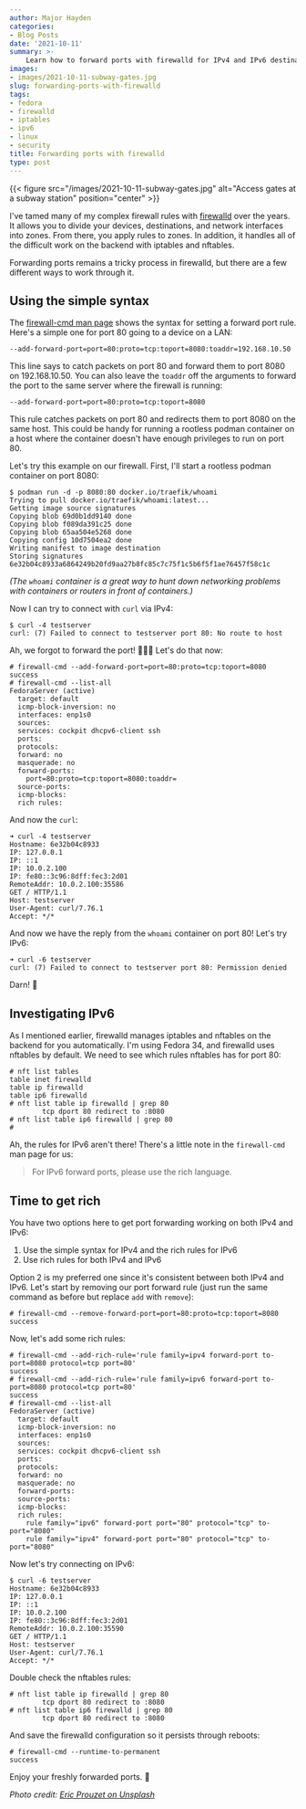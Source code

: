 ```yaml
---
author: Major Hayden
categories:
- Blog Posts
date: '2021-10-11'
summary: >-
    Learn how to forward ports with firewalld for IPv4 and IPv6 destinations. 🕵🏻
images:
- images/2021-10-11-subway-gates.jpg
slug: forwarding-ports-with-firewalld
tags:
- fedora
- firewalld
- iptables
- ipv6
- linux
- security
title: Forwarding ports with firewalld
type: post
---
```


{{< figure src="/images/2021-10-11-subway-gates.jpg" alt="Access gates at a subway station" position="center" >}}

I've tamed many of my complex firewall rules with [firewalld] over the years. It
allows you to divide your devices, destinations, and network interfaces into
zones. From there, you apply rules to zones. In addition, it handles all of the
difficult work on the backend with iptables and nftables.

Forwarding ports remains a tricky process in firewalld, but there are a few
different ways to work through it.

[firewalld]: https://firewalld.org/

## Using the simple syntax

The [firewall-cmd man page] shows the syntax for setting a forward port rule.
Here's a simple one for port 80 going to a device on a LAN:

```text
--add-forward-port=port=80:proto=tcp:toport=8080:toaddr=192.168.10.50
```

This line says to catch packets on port 80 and forward them to port 8080 on
192.168.10.50. You can also leave the `toaddr` off the arguments to forward the
port to the same server where the firewall is running:

```text
--add-forward-port=port=80:proto=tcp:toport=8080
```

This rule catches packets on port 80 and redirects them to port 8080 on the same
host. This could be handy for running a rootless podman container on a host
where the container doesn't have enough privileges to run on port 80.

Let's try this example on our firewall. First, I'll start a rootless podman
container on port 8080:

```console
$ podman run -d -p 8080:80 docker.io/traefik/whoami
Trying to pull docker.io/traefik/whoami:latest...
Getting image source signatures
Copying blob 69d0b1dd9140 done
Copying blob f089da391c25 done
Copying blob 65aa504e5268 done
Copying config 10d7504ea2 done
Writing manifest to image destination
Storing signatures
6e32b04c8933a6864249b20fd9aa27b8fc85c7c75f1c5b6f5f1ae76457f58c1c
```

_(The `whoami` container is a great way to hunt down networking problems with
containers or routers in front of containers.)_

Now I can try to connect with `curl` via IPv4:

```console
$ curl -4 testserver
curl: (7) Failed to connect to testserver port 80: No route to host
```

Ah, we forgot to forward the port! 🤦🏻‍♂️ Let's do that now:

```console
# firewall-cmd --add-forward-port=port=80:proto=tcp:toport=8080
success
# firewall-cmd --list-all
FedoraServer (active)
  target: default
  icmp-block-inversion: no
  interfaces: enp1s0
  sources:
  services: cockpit dhcpv6-client ssh
  ports:
  protocols:
  forward: no
  masquerade: no
  forward-ports:
	port=80:proto=tcp:toport=8080:toaddr=
  source-ports:
  icmp-blocks:
  rich rules:
```

And now the `curl`:

```console
➜ curl -4 testserver
Hostname: 6e32b04c8933
IP: 127.0.0.1
IP: ::1
IP: 10.0.2.100
IP: fe80::3c96:8dff:fec3:2d01
RemoteAddr: 10.0.2.100:35586
GET / HTTP/1.1
Host: testserver
User-Agent: curl/7.76.1
Accept: */*
```

And now we have the reply from the `whoami` container on port 80! Let's try IPv6:

```console
➜ curl -6 testserver
curl: (7) Failed to connect to testserver port 80: Permission denied
```

Darn! 🤔

## Investigating IPv6

As I mentioned earlier, firewalld manages iptables and nftables on the backend
for you automatically. I'm using Fedora 34, and firewalld uses nftables by
default. We need to see which rules nftables has for port 80:

```console
# nft list tables
table inet firewalld
table ip firewalld
table ip6 firewalld
# nft list table ip firewalld | grep 80
		tcp dport 80 redirect to :8080
# nft list table ip6 firewalld | grep 80
#
```

Ah, the rules for IPv6 aren't there! There's a little note in the `firewall-cmd`
man page for us:

> For IPv6 forward ports, please use the rich language.

## Time to get rich

You have two options here to get port forwarding working on both IPv4 and IPv6:

1. Use the simple syntax for IPv4 and the rich rules for IPv6
2. Use rich rules for both IPv4 and IPv6

Option 2 is my preferred one since it's consistent between both IPv4 and IPv6.
Let's start by removing our port forward rule (just run the same command as
before but replace `add` with `remove`):

```console
# firewall-cmd --remove-forward-port=port=80:proto=tcp:toport=8080
success
```

Now, let's add some rich rules:

```console
# firewall-cmd --add-rich-rule='rule family=ipv4 forward-port to-port=8080 protocol=tcp port=80'
success
# firewall-cmd --add-rich-rule='rule family=ipv6 forward-port to-port=8080 protocol=tcp port=80'
success
# firewall-cmd --list-all
FedoraServer (active)
  target: default
  icmp-block-inversion: no
  interfaces: enp1s0
  sources:
  services: cockpit dhcpv6-client ssh
  ports:
  protocols:
  forward: no
  masquerade: no
  forward-ports:
  source-ports:
  icmp-blocks:
  rich rules:
	rule family="ipv6" forward-port port="80" protocol="tcp" to-port="8080"
	rule family="ipv4" forward-port port="80" protocol="tcp" to-port="8080"
```

Now let's try connecting on IPv6:

```console
$ curl -6 testserver
Hostname: 6e32b04c8933
IP: 127.0.0.1
IP: ::1
IP: 10.0.2.100
IP: fe80::3c96:8dff:fec3:2d01
RemoteAddr: 10.0.2.100:35590
GET / HTTP/1.1
Host: testserver
User-Agent: curl/7.76.1
Accept: */*
```

Double check the nftables rules:

```console
# nft list table ip firewalld | grep 80
		tcp dport 80 redirect to :8080
# nft list table ip6 firewalld | grep 80
		tcp dport 80 redirect to :8080
```

And save the firewalld configuration so it persists through reboots:

```console
# firewall-cmd --runtime-to-permanent
success
```

Enjoy your freshly forwarded ports. 🎉

[firewall-cmd man page]: https://firewalld.org/documentation/man-pages/firewall-cmd.html

*Photo credit: [Eric Prouzet on Unsplash](https://unsplash.com/photos/vSKnoJZr3m8)*
